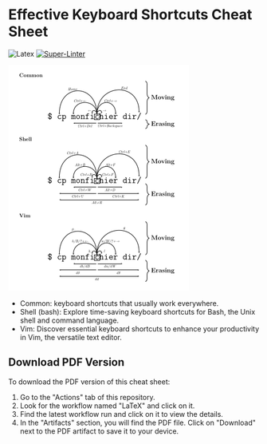 # Effective Keyboard Shortcuts Cheat Sheet

![Latex](https://github.com/Stunkymonkey/effective-keyboard-shortcuts-cheat-sheet/actions/workflows/latex.yml/badge.svg)
[![Super-Linter](https://github.com/Stunkymonkey/effective-keyboard-shortcuts-cheat-sheet/actions/workflows/linter.yml/badge.svg)](https://github.com/marketplace/actions/super-linter)

![Thumbnail](thumbnail.png)

- Common: keyboard shortcuts that usually work everywhere.
- Shell (bash): Explore time-saving keyboard shortcuts for Bash, the Unix shell and command language.
- Vim: Discover essential keyboard shortcuts to enhance your productivity in Vim, the versatile text editor.

## Download PDF Version

To download the PDF version of this cheat sheet:

1. Go to the "Actions" tab of this repository.
2. Look for the workflow named "LaTeX" and click on it.
3. Find the latest workflow run and click on it to view the details.
4. In the "Artifacts" section, you will find the PDF file. Click on "Download" next to the PDF artifact to save it to your device.

